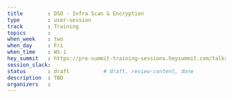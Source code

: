 ```yaml
---
title        : DSO - Infra Scan & Encryption
type         : user-session
track        : Training
topics       : 
when_week    : two
when_day     : Fri
when_time    : WS-1
hey_summit   : https://pre-summit-training-sessions.heysummit.com/talks/infrastructure-scan-encryption/
session_slack:
status       : draft           # draft, review-content, done
description  : TBD
organizers   : 
---
```


### 